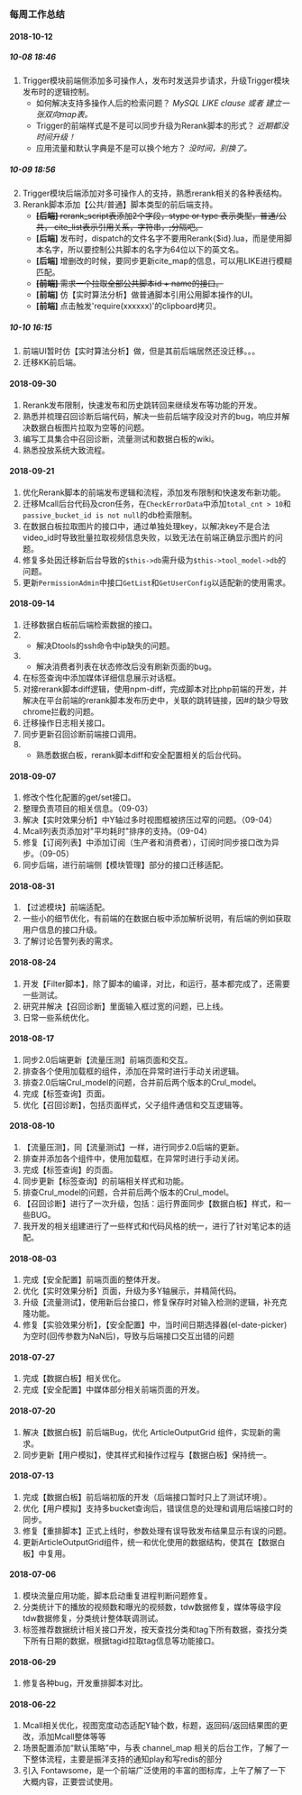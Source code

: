 ### 每周工作总结

#### 2018-10-12

##### 10-08 18:46 
1. Trigger模块前端侧添加多可操作人，发布时发送异步请求，升级Trigger模块发布时的逻辑控制。 
    - 如何解决支持多操作人后的检索问题？ _MySQL LIKE clause 或者 建立一张双向map表。_
    - Trigger的前端样式是不是可以同步升级为Rerank脚本的形式？ _近期都没时间升级！_
    - 应用流量和默认字典是不是可以换个地方？ _没时间，别换了。_

##### 10-09 18:56
2. Trigger模块后端添加对多可操作人的支持，熟悉rerank相关的各种表结构。
3. Rerank脚本添加【公共/普通】脚本类型的前后端支持。
    - <del>**[后端]** rerank_script表添加2个字段，stype or type 表示类型，普通/公共， cite_list表示引用关系，字符串，;分隔吧。<del>
    - **[后端]** 发布时，dispatch的文件名字不要用Rerank{$id}.lua，而是使用脚本名字，所以要控制公共脚本的名字为64位以下的英文名。
    - **[后端]** 增删改的时候，要同步更新cite_map的信息，可以用LIKE进行模糊匹配。
    - <del>**[前端]** 需求一个拉取全部公共脚本id + name的接口。<del>
    - **[前端]** 仿【实时算法分析】做普通脚本引用公用脚本操作的UI。
    - **[前端]** 点击触发'require(xxxxxx)'的clipboard拷贝。

#####  10-10 16:15
1. 前端UI暂时仿【实时算法分析】做，但是其前后端居然还没迁移。。。
2. 迁移KK前后端。

#### 2018-09-30
1. Rerank发布限制，快速发布和历史跳转回来继续发布等功能的开发。
2. 熟悉并梳理召回诊断后端代码，解决一些前后端字段没对齐的bug，响应并解决数据白板图片拉取为空等的问题。
3. 编写工具集合中召回诊断，流量测试和数据白板的wiki。
4. 熟悉投放系统大致流程。 


#### 2018-09-21
1. 优化Rerank脚本的前端发布逻辑和流程，添加发布限制和快速发布新功能。
2. 迁移Mcall后台代码及cron任务，在`CheckErrorData`中添加`total_cnt > 10`和`passive_bucket_id is not null`的db检索限制。
3. 在数据白板拉取图片的接口中，通过单独处理key，以解决key不是合法video_id时导致批量拉取视频信息失败，以致无法在前端正确显示图片的问题。
4. 修复多处因迁移新后台导致的`$this->db`需升级为`$this->tool_model->db`的问题。
5. 更新`PermissionAdmin`中接口`GetList`和`GetUserConfig`以适配新的使用需求。

#### 2018-09-14
1. 迁移数据白板前后端检索数据的接口。
2. * 解决Dtools的ssh命令中ip缺失的问题。
3. * 解决消费者列表在状态修改后没有刷新页面的bug。
4. 在标签查询中添加媒体详细信息展示对话框。
5. 对接rerank脚本diff逻辑，使用npm-diff，完成脚本对比php前端的开发，并解决在平台前端的rerank脚本发布历史中，关联的跳转链接，因#的缺少导致chrome拦截的问题。
6. 迁移操作日志相关接口。
7. 同步更新召回诊断前端接口调用。
8. * 熟悉数据白板，rerank脚本diff和安全配置相关的后台代码。

#### 2018-09-07
1. 修改个性化配置的get/set接口。
2. 整理负责项目的相关信息。（09-03）
3. 解决【实时效果分析】中Y轴过多时视图框被挤压过窄的问题。（09-04）
4. Mcall列表页添加对"平均耗时"排序的支持。（09-04）
5. 修复【订阅列表】中添加订阅（生产者和消费者），订阅时同步接口改为异步。（09-05）
6. 同步后端，进行前端侧【模块管理】部分的接口迁移适配。

#### 2018-08-31
1. 【过滤模块】前端适配。
2. 一些小的细节优化，有前端的在数据白板中添加解析说明，有后端的例如获取用户信息的接口升级。
3. 了解讨论告警列表的需求。 

#### 2018-08-24
1. 开发【Filter脚本】，除了脚本的编译，对比，和运行，基本都完成了，还需要一些测试。
2. 研究并解决【召回诊断】里面输入框过宽的问题，已上线。
3. 日常一些系统优化。

#### 2018-08-17
1. 同步2.0后端更新【流量压测】前端页面和交互。
2. 排查各个使用加载框的组件，添加在异常时进行手动关闭逻辑。
3. 排查2.0后端Crul_model的问题，合并前后两个版本的Crul_model。
4. 完成【标签查询】页面。
5. 优化【召回诊断】，包括页面样式，父子组件通信和交互逻辑等。

#### 2018-08-10
1. 【流量压测】，同【流量测试】一样，进行同步2.0后端的更新。
2. 排查并添加各个组件中，使用加载框，在异常时进行手动关闭。
3. 完成【标签查询】的页面。
3. 同步更新【标签查询】的前端相关样式和功能。
4. 排查Crul_model的问题，合并前后两个版本的Crul_model。
5. 【召回诊断】进行了一次升级，包括：运行界面同步【数据白板】样式，和一些BUG。
6. 我开发的相关组建进行了一些样式和代码风格的统一，进行了针对笔记本的适配。

#### 2018-08-03
1. 完成【安全配置】前端页面的整体开发。
2. 优化【实时效果分析】页面，升级为多Y轴展示，并精简代码。
3. 升级【流量测试】，使用新后台接口，修复保存时对输入检测的逻辑，补充克隆功能。
4. 修复【实验效果分析】，【安全配置】中，当时间日期选择器(el-date-picker)为空时(回传参数为NaN后)，导致与后端接口交互出错的问题

#### 2018-07-27
1. 完成【数据白板】相关优化。
2. 完成【安全配置】中媒体部分相关前端页面的开发。

#### 2018-07-20
1. 解决【数据白板】前后端Bug，优化 ArticleOutputGrid 组件，实现新的需求。
2. 同步更新【用户模拟】，使其样式和操作过程与【数据白板】保持统一。

#### 2018-07-13
1. 完成【数据白板】前后端初版的开发（后端接口暂时只上了测试环境）。
2. 优化【用户模拟】支持多bucket查询后，错误信息的处理和调用后端接口时的同步。
3. 修复【重排脚本】正式上线时，参数处理有误导致发布结果显示有误的问题。
4. 更新ArticleOutputGrid组件，统一和优化使用的数据结构，使其在【数据白板】中复用。

#### 2018-07-06
1. 模块流量应用功能，脚本启动重复进程判断问题修复。
2. 分类统计下的播放的视频数和曝光的视频数，tdw数据修复，媒体等级字段tdw数据修复，分类统计整体联调测试。
3. 标签推荐数据统计相关接口开发，按天查找分类和tag下所有数据，查找分类下所有日期的数据，根据tagid拉取tag信息等功能接口。

#### 2018-06-29
1. 修复各种bug，开发重排脚本对比。

#### 2018-06-22
1. Mcall相关优化，视图宽度动态适配Y轴个数，标题，返回码/返回结果图的更改，添加Mcall整体等等
2. 场景配置添加“默认策略”中，与表 channel_map 相关的后台工作，了解了一下整体流程，主要是振洋支持的通知play和写redis的部分
3. 引入 Fontawsome，是一个前端广泛使用的丰富的图标库，上午了解了一下大概内容，正要尝试使用。
